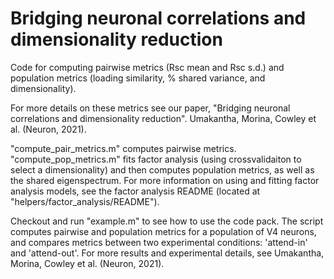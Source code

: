 # Bridging neuronal correlations and dimensionality reduction
Code for computing pairwise metrics (Rsc mean and Rsc s.d.) and population metrics (loading similarity, % shared variance, and dimensionality).

For more details on these metrics see our paper, "Bridging neuronal correlations and dimensionality reduction". Umakantha, Morina, Cowley et al. (Neuron, 2021).

"compute_pair_metrics.m" computes pairwise metrics. "compute_pop_metrics.m" fits factor analysis (using crossvalidaiton to select a dimensionality) and then computes population metrics, as well as the shared eigenspectrum. For more information on using and fitting factor analysis models, see the factor analysis README (located at "helpers/factor_analysis/README").

Checkout and run "example.m" to see how to use the code pack. The script computes pairwise and population metrics for a population of V4 neurons, and compares metrics between two experimental conditions: 'attend-in' and 'attend-out'. For more results and experimental details, see Umakantha, Morina, Cowley et al. (Neuron, 2021).